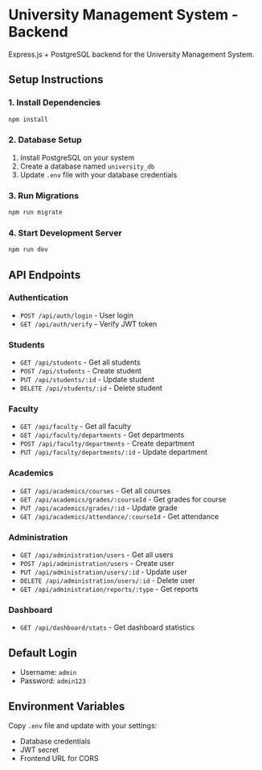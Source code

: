 # University Management System - Backend

Express.js + PostgreSQL backend for the University Management System.

## Setup Instructions

### 1. Install Dependencies
```bash
npm install
```

### 2. Database Setup
1. Install PostgreSQL on your system
2. Create a database named `university_db`
3. Update `.env` file with your database credentials

### 3. Run Migrations
```bash
npm run migrate
```

### 4. Start Development Server
```bash
npm run dev
```

## API Endpoints

### Authentication
- `POST /api/auth/login` - User login
- `GET /api/auth/verify` - Verify JWT token

### Students
- `GET /api/students` - Get all students
- `POST /api/students` - Create student
- `PUT /api/students/:id` - Update student
- `DELETE /api/students/:id` - Delete student

### Faculty
- `GET /api/faculty` - Get all faculty
- `GET /api/faculty/departments` - Get departments
- `POST /api/faculty/departments` - Create department
- `PUT /api/faculty/departments/:id` - Update department

### Academics
- `GET /api/academics/courses` - Get all courses
- `GET /api/academics/grades/:courseId` - Get grades for course
- `PUT /api/academics/grades/:id` - Update grade
- `GET /api/academics/attendance/:courseId` - Get attendance

### Administration
- `GET /api/administration/users` - Get all users
- `POST /api/administration/users` - Create user
- `PUT /api/administration/users/:id` - Update user
- `DELETE /api/administration/users/:id` - Delete user
- `GET /api/administration/reports/:type` - Get reports

### Dashboard
- `GET /api/dashboard/stats` - Get dashboard statistics

## Default Login
- Username: `admin`
- Password: `admin123`

## Environment Variables
Copy `.env` file and update with your settings:
- Database credentials
- JWT secret
- Frontend URL for CORS